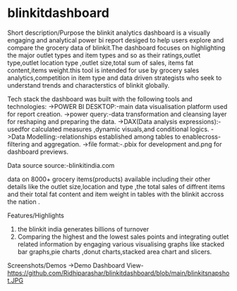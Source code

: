 # blinkitdashboard
Short description/Purpose
the blinkit analytics dashboard is a visually engaging and analytical power bi report desiged to help users explore and  compare the grocery data of  blinkit.The dashboard focuses on highlighting the major outlet types and item types and so as their ratings,outlet type,outlet location type ,outlet size,total sum of sales, items fat content,items weight.this tool is intended for use by grocery  sales analytics,competition in item type  and data driven strategists who seek  to understand trends and characterstics of blinkit globally.

Tech stack
the dashboard was built with the following tools and technologies:
->POWER BI DESKTOP:-main data visualisation platform used for report creation.
->power query:-data transformation and cleansing layer for reshaping and preparing the data.
->DAX(Data analysis expressions):-usedfor calculated measures ,dynamic visuals,and conditional logics.
->Data Modelling:-relationships established among tables to enablecross-filtering and aggregation.
->file format:-.pbix for development and.png for dashboard previews.

Data source
source:-blinkitindia.com

data on 8000+  grocery items(products) available including their other details like the outlet size,location and type ,the total sales of diffrent items and their total fat content and item weight in tables with the blinkit accross the nation .

Features/Highlights
1. the blinkit india generates billions of turnover 
2. Comparing the highest and the lowest sales points and integrating outlet related information by engaging various visualising graphs like stacked bar graphs,pie charts ,donut charts,stacked area chart and slicers.

 Screenshots/Demos
 ->Demo Dashboard View-https://github.com/Ridhiparashar/blinkitdashboard/blob/main/blinkitsnapshot.JPG
 
